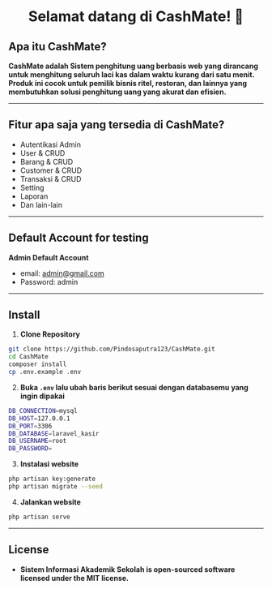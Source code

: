 <h1 align="center">Selamat datang di CashMate! 👋</h1>

## Apa itu CashMate?

**CashMate adalah Sistem penghitung uang berbasis web yang dirancang untuk menghitung seluruh laci kas dalam waktu kurang dari satu menit. Produk ini cocok untuk pemilik bisnis ritel, restoran, dan lainnya yang membutuhkan solusi penghitung uang yang akurat dan efisien.**

---

## Fitur apa saja yang tersedia di CashMate?

- Autentikasi Admin
- User & CRUD
- Barang & CRUD
- Customer & CRUD
- Transaksi & CRUD
- Setting
- Laporan
- Dan lain-lain

---

## Default Account for testing

**Admin Default Account**

- email: admin@gmail.com
- Password: admin

---

## Install

1. **Clone Repository**

```bash
git clone https://github.com/Pindosaputra123/CashMate.git
cd CashMate
composer install
cp .env.example .env
```

2. **Buka `.env` lalu ubah baris berikut sesuai dengan databasemu yang ingin dipakai**

```bash
DB_CONNECTION=mysql
DB_HOST=127.0.0.1
DB_PORT=3306
DB_DATABASE=laravel_kasir
DB_USERNAME=root
DB_PASSWORD=
```

3. **Instalasi website**

```bash
php artisan key:generate
php artisan migrate --seed
```

4. **Jalankan website**

```bash
php artisan serve
```

---

## License

- **Sistem Informasi Akademik Sekolah is open-sourced software licensed under the MIT license.**
